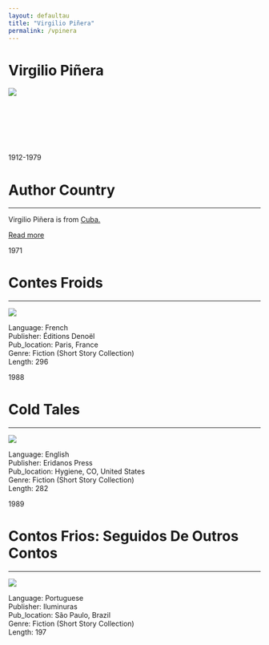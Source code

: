 ```yaml
---
layout: defaultau
title: "Virgilio Piñera"
permalink: /vpinera
---
```

<!-- partial:index.partial.html -->
<div class="content">
     <h1>Virgilio Piñera</h1>
    <div class="quote">
        <div><img src="https://encrypted-tbn3.gstatic.com/images?q=tbn:ANd9GcR149bKETriM0LWgw60v0trW8QNIOgGnHg2Qn8vQafZRznks6EO" class="logo"></div>
    </div>
    <div class="timeline">
        <div style="padding-bottom:100px;"></div>
        <div class="block">
             <div class="date right"><p class="right"> 1912-1979 </p></div>
            <div class="dot"></div>
            <div class="left first">
            <div class="author_country">
                <h1>Author Country</h1><hr>
          <div class="aclocation">  <p>Virgilio Piñera is from <a href="http://localhost:4000/62">Cuba.</a></p></div>
              <div class="acreadmore">  <a href="https://en.wikipedia.org/wiki/Virgilio_Pi%C3%B1era" target="_blank">Read more</a></div>
            </div>
            </div>
         <div class="block">
            <div class="date left"><p class="left">1971</p></div>
            <div class="dot"></div>
            <div class="right">
                <h1>Contes Froids</h1><hr>
                <p><img src="https://m.media-amazon.com/images/I/51dxTcnOcBL._SX301_BO1,204,203,200_.jpg"></p>
                <p>
                Language: French<br/>
                Publisher: Éditions Denoël<br/>
                Pub_location: Paris, France<br/>
                Genre: Fiction (Short Story Collection)<br/>
                Length: 296<br/>                   </p>
            </div>
        </div>
       <div class="block">
            <div class="date left"><p class="left">1988</p></div>
            <div class="dot"></div>
            <div class="right">
                <h1>Cold Tales</h1><hr>
                <p><img src="https://m.media-amazon.com/images/I/41YGN5R0J1L._SX281_BO1,204,203,200_.jpg"></p>
                <p>
                Language: English<br/>
                Publisher: Eridanos Press<br/>
                Pub_location: Hygiene, CO, United States<br/>
                Genre: Fiction (Short Story Collection)<br/>
                Length: 282<br/>                   </p>
            </div>
        </div>
       <div class="block">
            <div class="date left"><p class="left">1989</p></div>
            <div class="dot"></div>
            <div class="right">
                <h1>Contos Frios: Seguidos De Outros Contos</h1><hr>
                <p><img src="https://m.media-amazon.com/images/I/41jPHvVaQYL._SX331_BO1,204,203,200_.jpg"></p>
                <p>
                Language: Portuguese<br/>
                Publisher: Iluminuras<br/>
                Pub_location: São Paulo, Brazil<br/>
                Genre: Fiction (Short Story Collection)<br/>
                Length: 197<br/>                   </p>
            </div>
        </div>
